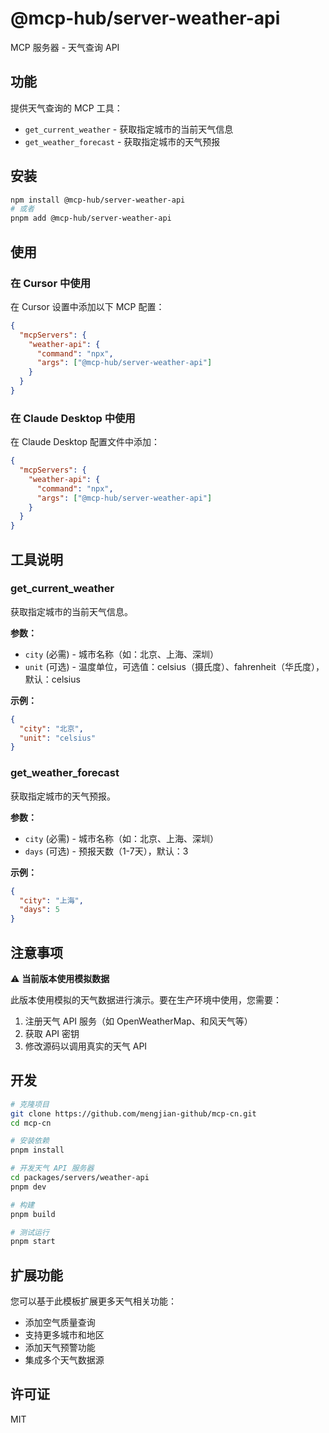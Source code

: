 # @mcp-hub/server-weather-api

MCP 服务器 - 天气查询 API

## 功能

提供天气查询的 MCP 工具：

- `get_current_weather` - 获取指定城市的当前天气信息
- `get_weather_forecast` - 获取指定城市的天气预报

## 安装

```bash
npm install @mcp-hub/server-weather-api
# 或者
pnpm add @mcp-hub/server-weather-api
```

## 使用

### 在 Cursor 中使用

在 Cursor 设置中添加以下 MCP 配置：

```json
{
  "mcpServers": {
    "weather-api": {
      "command": "npx",
      "args": ["@mcp-hub/server-weather-api"]
    }
  }
}
```

### 在 Claude Desktop 中使用

在 Claude Desktop 配置文件中添加：

```json
{
  "mcpServers": {
    "weather-api": {
      "command": "npx",
      "args": ["@mcp-hub/server-weather-api"]
    }
  }
}
```

## 工具说明

### get_current_weather

获取指定城市的当前天气信息。

**参数：**
- `city` (必需) - 城市名称（如：北京、上海、深圳）
- `unit` (可选) - 温度单位，可选值：celsius（摄氏度）、fahrenheit（华氏度），默认：celsius

**示例：**
```json
{
  "city": "北京",
  "unit": "celsius"
}
```

### get_weather_forecast

获取指定城市的天气预报。

**参数：**
- `city` (必需) - 城市名称（如：北京、上海、深圳）
- `days` (可选) - 预报天数（1-7天），默认：3

**示例：**
```json
{
  "city": "上海",
  "days": 5
}
```

## 注意事项

⚠️ **当前版本使用模拟数据**

此版本使用模拟的天气数据进行演示。要在生产环境中使用，您需要：

1. 注册天气 API 服务（如 OpenWeatherMap、和风天气等）
2. 获取 API 密钥
3. 修改源码以调用真实的天气 API

## 开发

```bash
# 克隆项目
git clone https://github.com/mengjian-github/mcp-cn.git
cd mcp-cn

# 安装依赖
pnpm install

# 开发天气 API 服务器
cd packages/servers/weather-api
pnpm dev

# 构建
pnpm build

# 测试运行
pnpm start
```

## 扩展功能

您可以基于此模板扩展更多天气相关功能：

- 添加空气质量查询
- 支持更多城市和地区
- 添加天气预警功能
- 集成多个天气数据源

## 许可证

MIT 
